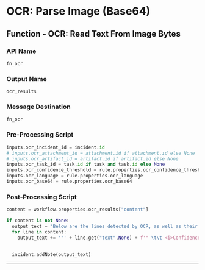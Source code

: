 <!--
    DO NOT MANUALLY EDIT THIS FILE
    THIS FILE IS AUTOMATICALLY GENERATED WITH resilient-sdk codegen
-->

# OCR: Parse Image (Base64)

## Function - OCR: Read Text From Image Bytes

### API Name
`fn_ocr`

### Output Name
`ocr_results`

### Message Destination
`fn_ocr`

### Pre-Processing Script
```python
inputs.ocr_incident_id = incident.id
# inputs.ocr_attachment_id = attachment.id if attachment.id else None
# inputs.ocr_artifact_id = artifact.id if artifact.id else None
inputs.ocr_task_id = task.id if task and task.id else None
inputs.ocr_confidence_threshold = rule.properties.ocr_confidence_threshold
inputs.ocr_language = rule.properties.ocr_language
inputs.ocr_base64 = rule.properties.ocr_base64
```

### Post-Processing Script
```python
content = workflow.properties.ocr_results["content"]

if content is not None:
  output_text = "Below are the lines detected by OCR, as well as their confidence scores (threshold >= {0})\n\n".format(workflow.properties.ocr_results.get("inputs", {}).get("ocr_confidence_threshold"))
  for line in content:
    output_text += '"' + line.get("text",None) + f'" \t\t <i>Confidence Score: {round(line.get("confidence",None),2)}%</i>\n\n'
  
  
  incident.addNote(output_text)
```

---

